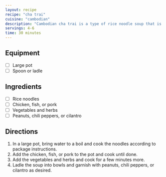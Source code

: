 ```yaml
---
layout: recipe
recipe: "cha trai"
cuisine: "cambodian"
description: "Cambodian cha trai is a type of rice noodle soup that is typically made with chicken, fish, or pork. It is often served with a variety of vegetables and herbs, and can be garnished with peanuts, chili peppers, or cilantro."
servings: 4-6
time: 30 minutes
---
```


## Equipment
- [ ] Large pot
- [ ] Spoon or ladle

## Ingredients
- [ ] Rice noodles
- [ ] Chicken, fish, or pork
- [ ] Vegetables and herbs
- [ ] Peanuts, chili peppers, or cilantro

## Directions
1. In a large pot, bring water to a boil and cook the noodles according to package instructions.
2. Add the chicken, fish, or pork to the pot and cook until done.
3. Add the vegetables and herbs and cook for a few minutes more.
4. Ladle the soup into bowls and garnish with peanuts, chili peppers, or cilantro as desired.
